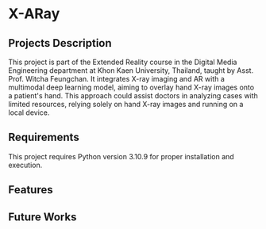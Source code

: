 # X-ARay
## Projects Description
This project is part of the Extended Reality course in the Digital Media Engineering department at Khon Kaen University, Thailand, taught by Asst. Prof. Witcha Feungchan. It integrates X-ray imaging and AR with a multimodal deep learning model, aiming to overlay hand X-ray images onto a patient's hand. This approach could assist doctors in analyzing cases with limited resources, relying solely on hand X-ray images and running on a local device.

## Requirements
This project requires Python version 3.10.9 for proper installation and execution.

## Features
### 
## Future Works
